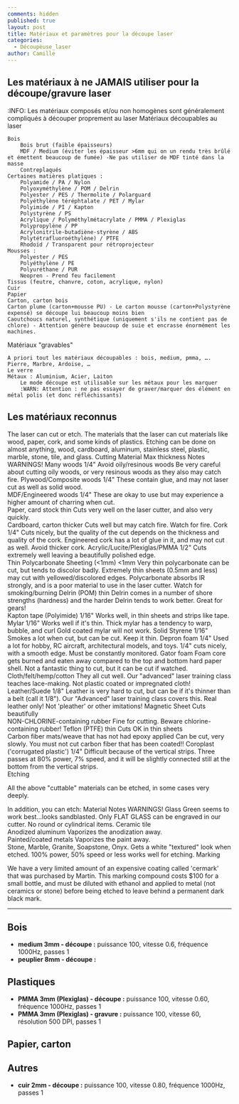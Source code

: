 ```yaml
---
comments: hidden
published: true
layout: post
title: Matériaux et paramètres pour la découpe laser
categories:
  - Découpeuse_laser
author: Camille
---
```

## Les matériaux à ne JAMAIS utiliser pour la découpe/gravure laser



:INFO: Les matériaux composés et/ou non homogènes sont généralement compliqués à découper proprement au laser
Matériaux découpables au laser

    Bois
        Bois brut (faible épaisseurs)
        MDF / Medium (éviter les épaisseur >6mm qui on un rendu très brûlé et émettent beaucoup de fumée) -Ne pas utiliser de MDF tinté dans la masse
        Contreplaqués
    Certaines matières platiques :
        Polyamide / PA / Nylon
        Polyoxyméthylène / POM / Delrin
        Polyester / PES / Thermolite / Polarguard
        Polyéthylène téréphtalate / PET / Mylar
        Polyimide / PI / Kapton
        Polystyrène / PS
        Acrylique / Polyméthylmétacrylate / PMMA / Plexiglas
        Polypropylène / PP
        Acrylonitrile-butadiène-styrène / ABS
        Polytétrafluoroéthylène) / PTFE
        Rhodoïd / Transparent pour rétroprojecteur
    Mousses :
        Polyester / PES
        Polyéthylène / PE
        Polyuréthane / PUR
        Neopren - Prend feu facilement
    Tissus (feutre, chanvre, coton, acrylique, nylon)
    Cuir
    Papier
    Carton, carton bois
    Carton plume (carton+mousse PU) - Le carton mousse (carton+Polystyrène expensé) se découpe lui beaucoup moins bien
    Caoutchoucs naturel, synthétique (uniquement s'ils ne contient pas de chlore) - Attention génère beaucoup de suie et encrasse énormément les machines.

Matériaux "gravables"

    A priori tout les matériaux découpables : bois, medium, pmma, ….
    Pierre, Marbre, Ardoise, …
    Le verre
    Métaux : Aluminium, Acier, Laiton
        Le mode découpe est utilisable sur les métaux pour les marquer
        :WARN: Attention : ne pas essayer de graver/marquer des élément en métal polis (et donc réfléchissants)

## Les matériaux reconnus

The laser can cut or etch. The materials that the laser can cut materials like wood, paper, cork, and some kinds of plastics. Etching can be done on almost anything, wood, cardboard, aluminum, stainless steel, plastic, marble, stone, tile, and glass.
Cutting
Material 	Max thickness 	Notes 	WARNINGS!
Many woods 	1/4" 	Avoid oily/resinous woods 	Be very careful about cutting oily woods, or very resinous woods as they also may catch fire.
Plywood/Composite woods 	1/4" 	These contain glue, and may not laser cut as well as solid wood. 	
MDF/Engineered woods 	1/4" 	These are okay to use but may experience a higher amount of charring when cut. 	
Paper, card stock 	thin 	Cuts very well on the laser cutter, and also very quickly. 	
Cardboard, carton 	thicker 	Cuts well but may catch fire. 	Watch for fire.
Cork 	1/4" 	Cuts nicely, but the quality of the cut depends on the thickness and quality of the cork. Engineered cork has a lot of glue in it, and may not cut as well. 	Avoid thicker cork.
Acrylic/Lucite/Plexiglas/PMMA 	1/2" 	Cuts extremely well leaving a beautifully polished edge. 	
Thin Polycarbonate Sheeting (<1mm) 	<1mm 	Very thin polycarbonate can be cut, but tends to discolor badly. Extremely thin sheets (0.5mm and less) may cut with yellowed/discolored edges. Polycarbonate absorbs IR strongly, and is a poor material to use in the laser cutter. 	Watch for smoking/burning
Delrin (POM) 	thin 	Delrin comes in a number of shore strengths (hardness) and the harder Delrin tends to work better. Great for gears! 	
Kapton tape (Polyimide) 	1/16" 	Works well, in thin sheets and strips like tape. 	
Mylar 	1/16" 	Works well if it's thin. Thick mylar has a tendency to warp, bubble, and curl 	Gold coated mylar will not work.
Solid Styrene 	1/16" 	Smokes a lot when cut, but can be cut. 	Keep it thin.
Depron foam 	1/4" 	Used a lot for hobby, RC aircraft, architectural models, and toys. 1/4" cuts nicely, with a smooth edge. 	Must be constantly monitored.
Gator foam 		Foam core gets burned and eaten away compared to the top and bottom hard paper shell. 	Not a fantastic thing to cut, but it can be cut if watched.
Cloth/felt/hemp/cotton 		They all cut well. Our "advanced" laser training class teaches lace-making. 	Not plastic coated or impregnated cloth!
Leather/Suede 	1/8" 	Leather is very hard to cut, but can be if it's thinner than a belt (call it 1/8"). Our "Advanced" laser training class covers this. 	Real leather only! Not 'pleather' or other imitations!
Magnetic Sheet 		Cuts beautifully 	
NON-CHLORINE-containing rubber 		Fine for cutting. 	Beware chlorine-containing rubber!
Teflon (PTFE) 	thin 	Cuts OK in thin sheets 	
Carbon fiber mats/weave
that has not had epoxy applied 		Can be cut, very slowly. 	You must not cut carbon fiber that has been coated!!
Coroplast ('corrugated plastic') 	1/4" 	Difficult because of the vertical strips. Three passes at 80% power, 7% speed, and it will be slightly connected still at the bottom from the vertical strips. 	
Etching

All the above "cuttable" materials can be etched, in some cases very deeply.

In addition, you can etch:
Material 	Notes 	WARNINGS!
Glass 	Green seems to work best...looks sandblasted. 	Only FLAT GLASS can be engraved in our cutter. No round or cylindrical items.
Ceramic tile 		
Anodized aluminum 	Vaporizes the anodization away. 	
Painted/coated metals 	Vaporizes the paint away. 	
Stone, Marble, Granite, Soapstone, Onyx. 	Gets a white "textured" look when etched. 	100% power, 50% speed or less works well for etching.
Marking

We have a very limited amount of an expensive coating called 'cermark' that was purchased by Martin. This marking compound costs $100 for a small bottle, and must be diluted with ethanol and applied to metal (not ceramics or stone) before being etched to leave behind a permanent dark black mark. 

---

## Bois

* **medium 3mm - découpe :** puissance 100, vitesse 0.6, fréquence 1000Hz, passes 1
* **peuplier 8mm - découpe :** 

## Plastiques

* **PMMA 3mm (Plexiglas) - découpe :** puissance 100, vitesse 0.60, fréquence 1000Hz, passes 1
* **PMMA 3mm (Plexiglas) - gravure :** puissance 100, vitesse 60, résolution 500 DPI, passes 1

## Papier, carton

## Autres

* **cuir 2mm - découpe :** puissance 100, vitesse 0.80, fréquence 1000Hz, passes 1
